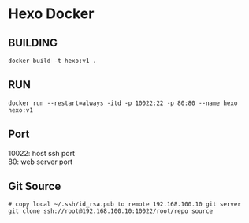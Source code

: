 # Hexo Docker

## BUILDING
```
docker build -t hexo:v1 .
```
## RUN  
```
docker run --restart=always -itd -p 10022:22 -p 80:80 --name hexo hexo:v1
```
## Port
10022: host ssh port  
80: web server port 

## Git Source
```
# copy local ~/.ssh/id_rsa.pub to remote 192.168.100.10 git server 
git clone ssh://root@192.168.100.10:10022/root/repo source
```
